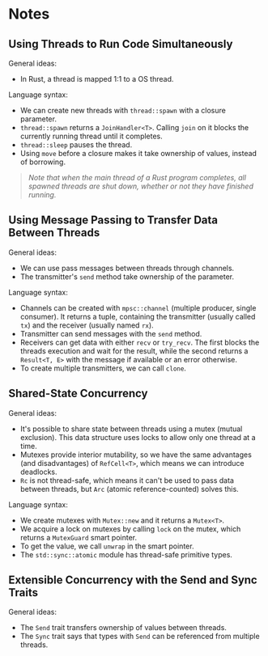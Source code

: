 # Notes

## Using Threads to Run Code Simultaneously

General ideas:
- In Rust, a thread is mapped 1:1 to a OS thread.

Language syntax:
- We can create new threads with `thread::spawn` with a closure parameter.
- `thread::spawn` returns a `JoinHandler<T>`. Calling `join` on it blocks
  the currently running thread until it completes.
- `thread::sleep` pauses the thread.
- Using `move` before a closure makes it take ownership of values, instead of
  borrowing.

> _Note that when the main thread of a Rust program completes, all spawned
> threads are shut down, whether or not they have finished running._

## Using Message Passing to Transfer Data Between Threads

General ideas:
- We can use pass messages between threads through channels.
- The transmitter's `send` method take ownership of the parameter.

Language syntax:
- Channels can be created with `mpsc::channel` (multiple producer, single
  consumer). It returns a tuple, containing the transmitter (usually called
  `tx`) and the receiver (usually named `rx`).
- Transmitter can send messages with the `send` method.
- Receivers can get data with either `recv` or `try_recv`. The first blocks
  the threads execution and wait for the result, while the second returns a
  `Result<T, E>` with the message if available or an error otherwise.
- To create multiple transmitters, we can call `clone`.

## Shared-State Concurrency

General ideas:
- It's possible to share state between threads using a mutex (mutual
  exclusion). This data structure uses locks to allow only one thread at a
  time.
- Mutexes provide interior mutability, so we have the same advantages (and
  disadvantages) of `RefCell<T>`, which means we can introduce deadlocks.
- `Rc` is not thread-safe, which means it can't be used to pass data between
  threads, but `Arc` (atomic reference-counted) solves this.

Language syntax:
- We create mutexes with `Mutex::new` and it returns a `Mutex<T>`.
- We acquire a lock on mutexes by calling `lock` on the mutex, which returns a
  `MutexGuard` smart pointer.
- To get the value, we call `unwrap` in the smart pointer.
- The `std::sync::atomic` module has thread-safe primitive types.

## Extensible Concurrency with the Send and Sync Traits

General ideas:
- The `Send` trait transfers ownership of values between threads.
- The `Sync` trait says that types with `Send` can be referenced from multiple
  threads.